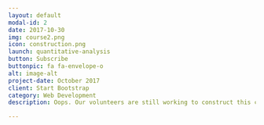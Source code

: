 ```yaml
---
layout: default
modal-id: 2
date: 2017-10-30
img: course2.png
icon: construction.png
launch: quantitative-analysis
button: Subscribe
buttonpic: fa fa-envelope-o
alt: image-alt
project-date: October 2017
client: Start Bootstrap
category: Web Development
description: Oops. Our volunteers are still working to construct this course. Please visit this page again in the near future, or subscribe to our mailing list below to stay up-to-date with the release of our new courses.

---
```

